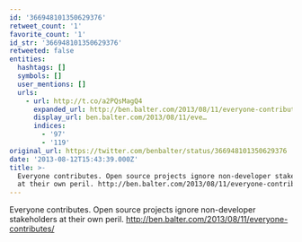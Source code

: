 ```yaml
---
id: '366948101350629376'
retweet_count: '1'
favorite_count: '1'
id_str: '366948101350629376'
retweeted: false
entities:
  hashtags: []
  symbols: []
  user_mentions: []
  urls:
    - url: http://t.co/a2PQsMagQ4
      expanded_url: http://ben.balter.com/2013/08/11/everyone-contributes/
      display_url: ben.balter.com/2013/08/11/eve…
      indices:
        - '97'
        - '119'
original_url: https://twitter.com/benbalter/status/366948101350629376
date: '2013-08-12T15:43:39.000Z'
title: >-
  Everyone contributes. Open source projects ignore non-developer stakeholders
  at their own peril. http://ben.balter.com/2013/08/11/everyone-contributes/
---
```


Everyone contributes. Open source projects ignore non-developer stakeholders at their own peril. http://ben.balter.com/2013/08/11/everyone-contributes/